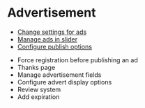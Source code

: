 # Advertisement

*   [Change settings for ads](Advertisement-change-settings-for-ads.md)
*   [Manage ads in slider](Advertisement-manage-ads-in-sliders.md)
*   [Configure publish options](Advertisement-configure-publilsh-options.md)
-   Force registration before publishing an ad
-   Thanks page
-   Manage advertisement fields
-   Configure advert display options
-   Review system
-   Add expiration

